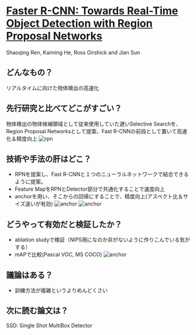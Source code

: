 # [Faster R-CNN: Towards Real-Time Object Detection with Region Proposal Networks](https://arxiv.org/abs/1506.01497)
Shaoqing Ren, Kaiming He, Ross Girshick and Jian Sun

## どんなもの？
リアルタイムに向けた物体検出の高速化

## 先行研究と比べてどこがすごい？
物体検出の物体候補領域として従来使用していた遅いSelective Searchを、
Region Proposal Networksとして提案、Fast R-CNNの前段として置いて高速化＆精度向上
![rpn](https://github.com/Swall0w/thesis/blob/master/img/4.2.png)

## 技術や手法の肝はどこ？
* RPNを提案し、Fast R-CNNと１つのニューラルネットワークで結合できるように提案。
* Feature MapをRPNとDetector部分で共通化することで速度向上
* anchorを用い、そこからの回帰にすることで、精度向上(アスペクト比＆サイズ違いが有効)
![anchor](https://github.com/Swall0w/thesis/blob/master/img/4.1.png)
![anchor](https://github.com/Swall0w/thesis/blob/master/img/4.3.png)

## どうやって有効だと検証したか？
* ablation studyで検証（NIPS用になのか非がないように作りこんでいる気がする）
* mAPで比較(Pascal VOC, MS COCO)
![anchor](https://github.com/Swall0w/thesis/blob/master/img/4.4.png)

## 議論はある？
* 訓練方法が複雑というよりめんどくさい

## 次に読む論文は？
SSD: Single Shot MultiBox Detector
